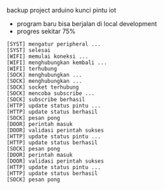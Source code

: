 backup project arduino kunci pintu iot 

* program baru bisa berjalan di local development
* progres sekitar 75%

```
[SYST] mengatur peripheral ...
[SYST] selesai
[WIFI] memulai koneksi ...
[WIFI] menghubungkan kembali ...
[WIFI] terhubung
[SOCK] menghubungkan ...
[SOCK] menghubungkan ...
[SOCK] socket terhubung
[SOCK] mencoba subscribe ...
[SOCK] subscribe berhasil
[HTTP] update status pintu ...
[HTTP] update status berhasil
[SOCK] pesan pong
[DOOR] perintah masuk
[DOOR] validasi perintah sukses
[HTTP] update status pintu ...
[HTTP] update status berhasil
[SOCK] pesan pong
[DOOR] perintah masuk
[DOOR] validasi perintah sukses
[HTTP] update status pintu ...
[HTTP] update status berhasil
[SOCK] pesan pong
```
